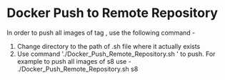 # Docker Push to Remote Repository

In order to push all images of tag <tag>, use the following command - 
1. Change directory to the path of .sh file where it actually exists
2. Use command './Docker_Push_Remote_Repository.sh <tag>' to push. For example to push all images of s8 use - ./Docker_Push_Remote_Repository.sh s8
